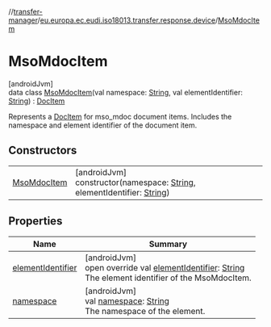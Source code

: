 //[transfer-manager](../../../index.md)/[eu.europa.ec.eudi.iso18013.transfer.response.device](../index.md)/[MsoMdocItem](index.md)

# MsoMdocItem

[androidJvm]\
data class [MsoMdocItem](index.md)(val
namespace: [String](https://kotlinlang.org/api/latest/jvm/stdlib/kotlin/-string/index.html), val
elementIdentifier: [String](https://kotlinlang.org/api/latest/jvm/stdlib/kotlin/-string/index.html)) : [DocItem](../../eu.europa.ec.eudi.iso18013.transfer.response/-doc-item/index.md)

Represents a [DocItem](../../eu.europa.ec.eudi.iso18013.transfer.response/-doc-item/index.md) for
mso_mdoc document items. Includes the namespace and element identifier of the document item.

## Constructors

|                                  |                                                                                                                                                                                                                               |
|----------------------------------|-------------------------------------------------------------------------------------------------------------------------------------------------------------------------------------------------------------------------------|
| [MsoMdocItem](-mso-mdoc-item.md) | [androidJvm]<br>constructor(namespace: [String](https://kotlinlang.org/api/latest/jvm/stdlib/kotlin/-string/index.html), elementIdentifier: [String](https://kotlinlang.org/api/latest/jvm/stdlib/kotlin/-string/index.html)) |

## Properties

| Name                                       | Summary                                                                                                                                                                                                      |
|--------------------------------------------|--------------------------------------------------------------------------------------------------------------------------------------------------------------------------------------------------------------|
| [elementIdentifier](element-identifier.md) | [androidJvm]<br>open override val [elementIdentifier](element-identifier.md): [String](https://kotlinlang.org/api/latest/jvm/stdlib/kotlin/-string/index.html)<br>The element identifier of the MsoMdocItem. |
| [namespace](namespace.md)                  | [androidJvm]<br>val [namespace](namespace.md): [String](https://kotlinlang.org/api/latest/jvm/stdlib/kotlin/-string/index.html)<br>The namespace of the element.                                             |
